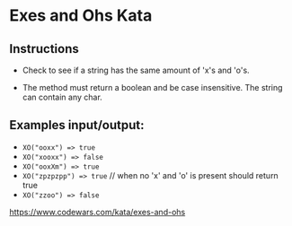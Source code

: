 # Exes and Ohs Kata

## Instructions

- Check to see if a string has the same amount of 'x's and 'o's.

- The method must return a boolean and be case insensitive. The string can contain any char.

## Examples input/output:

- `XO("ooxx") => true`
- `XO("xooxx") => false`
- `XO("ooxXm") => true`
- `XO("zpzpzpp") => true` // when no 'x' and 'o' is present should return true
- `XO("zzoo") => false`

https://www.codewars.com/kata/exes-and-ohs
